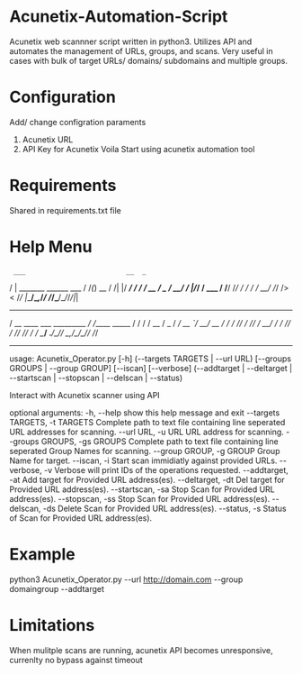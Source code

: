# Acunetix-Automation-Script
Acunetix web scannner script written in python3. Utilizes API and automates the management of URLs, groups, and scans. Very useful in cases with bulk of target URLs/ domains/ subdomains and multiple groups.

# Configuration
Add/ change configration paraments
  1.  Acunetix URL
  2.  API Key for Acunetix
 Voila Start using acunetix automation tool
 
 # Requirements
 Shared in requirements.txt file
 
 # Help Menu
     ___                         __  _
   /   | _______  ______  ___  / /_(_)  __
  / /| |/ ___/ / / / __ \/ _ \/ __/ / |/_/
 / ___ / /__/ /_/ / / / /  __/ /_/ />  <
/_/  |_\___/\__,_/_/ /_/\___/\__/_/_/|_|

   ____                        __
  / __ \____  ___  _________ _/ /_____  _____
 / / / / __ \/ _ \/ ___/ __ `/ __/ __ \/ ___/
/ /_/ / /_/ /  __/ /  / /_/ / /_/ /_/ / /
\____/ .___/\___/_/   \__,_/\__/\____/_/
    /_/


--------------------------------------------------------------------------------------------------
usage: Acunetix_Operator.py [-h] (--targets TARGETS | --url URL) [--groups GROUPS | --group GROUP] [--iscan]
                            [--verbose] (--addtarget | --deltarget | --startscan | --stopscan | --delscan | --status)

Interact with Acunetix scanner using API

optional arguments:
  -h, --help            show this help message and exit
  --targets TARGETS, -t TARGETS
                        Complete path to text file containing line seperated URL addresses for scanning.
  --url URL, -u URL     URL address for scanning.
  --groups GROUPS, -gs GROUPS
                        Complete path to text file containing line seperated Group Names for scanning.
  --group GROUP, -g GROUP
                        Group Name for target.
  --iscan, -i           Start scan immidiatly against provided URLs.
  --verbose, -v         Verbose will print IDs of the operations requested.
  --addtarget, -at      Add target for Provided URL address(es).
  --deltarget, -dt      Del target for Provided URL address(es).
  --startscan, -sa      Stop Scan for Provided URL address(es).
  --stopscan, -ss       Stop Scan for Provided URL address(es).
  --delscan, -ds        Delete Scan for Provided URL address(es).
  --status, -s          Status of Scan for Provided URL address(es).
  
 # Example
 python3 Acunetix_Operator.py --url http://domain.com --group domaingroup --addtarget 
 
 # Limitations
 When mulitple scans are running, acunetix API becomes unresponsive, currenlty no bypass against timeout
